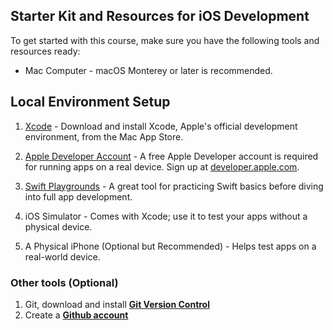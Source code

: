## Starter Kit and Resources for iOS Development

To get started with this course, make sure you have the following tools and resources ready:

- Mac Computer - macOS Monterey or later is recommended.

## Local Environment Setup

1. [Xcode](https://developer.apple.com/documentation/safari-developer-tools/installing-xcode-and-simulators) - Download and install Xcode, Apple's official development environment, from the Mac App Store.

2. [Apple Developer Account](https://developer.apple.com/) - A free Apple Developer account is required for running apps on a real device. Sign up at [developer.apple.com](https://developer.apple.com/).

3. [Swift Playgrounds](https://developer.apple.com/swift-playground/) - A great tool for practicing Swift basics before diving into full app development.

4. iOS Simulator - Comes with Xcode; use it to test your apps without a physical device.

5. A Physical iPhone (Optional but Recommended) - Helps test apps on a real-world device.

### Other tools (Optional)
1. Git, download and install **[Git Version Control](https://git-scm.com/downloads)**
2. Create a **[Github account](https://github.com/join)**
